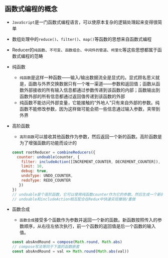 ## 函数式编程的概念

- `JavaScript`是一门函数式编程语言，可以使原本复杂的逻辑处理起来变得很简单

- 数组处理中的`reduce()`、`filter()`、`map()`等函数的思想来自函数式编程

- Reducer的`纯函数`、`不可变`、`函数组合`、`中间件的管道`、`柯里化`等这些思想都属于函数式编程的范畴

- 纯函数
    - `纯函数`是这样一种函数——输入/输出数据流全是显式的。显式顾名思义就是，函数与外界交换数据只有一个唯一渠道——参数和返回值；函数从函数外部接收的所有输入信息都通过参数传递到该函数的内部；函数输出到函数外部的所有信息都通过返回值传递到该函数的外部
    - 纯函数不能访问外部变量，它能接触的“外地人”只有来自外部的参数。纯函数不能修改参数，因为这样做可能会把一些信息通过输入参数，夹带到外界

- 高阶函数
    - `高阶函数`可以接收其他函数作为参数，然后返回一个新的函数。高阶函数是为了增强函数的功能而设计的
    ```js
    const rootReducer = combineReducers({
      counter: undoable(counter, {
        filter: includeAction([INCREMENT_COUNTER, DECREMENT_COUNTER]),
        limit: 10,
        debug: true,
        undoType: UNDO_COUNTER,
        redoType: REDO_COUNTER
       })
    })
    // undoable是个高阶函数，它可以使用纯函数counter作为它的参数，然后生成一个新的函数，通过配置创建了一个更高级的reducer
    // undoable和includeAction相互配合在Redux中快速实现撤销/重做
    ```

- 函数合成
    - `函数合成`接受多个函数作为参数并返回一个新的函数。新函数按照传入的参数顺序，从右往左依次执行，前一个函数的返回值是后一个函数的输入值。
    ```js
    const absAndRound = compose(Math.round, Math.abs)
    // compose写法等同于下面的函数嵌套
    const absAndRound = val => Math.round(Math.abs(val))
    ```
